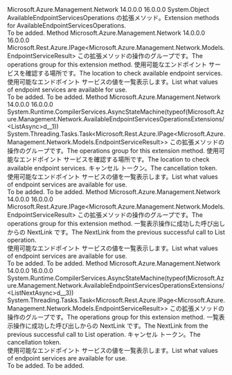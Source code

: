 <Type Name="AvailableEndpointServicesOperationsExtensions" FullName="Microsoft.Azure.Management.Network.AvailableEndpointServicesOperationsExtensions">
  <TypeSignature Language="C#" Value="public static class AvailableEndpointServicesOperationsExtensions" />
  <TypeSignature Language="ILAsm" Value=".class public auto ansi abstract sealed beforefieldinit AvailableEndpointServicesOperationsExtensions extends System.Object" />
  <TypeSignature Language="DocId" Value="T:Microsoft.Azure.Management.Network.AvailableEndpointServicesOperationsExtensions" />
  <TypeSignature Language="VB.NET" Value="Public Module AvailableEndpointServicesOperationsExtensions" />
  <TypeSignature Language="F#" Value="type AvailableEndpointServicesOperationsExtensions = class" />
  <AssemblyInfo>
    <AssemblyName>Microsoft.Azure.Management.Network</AssemblyName>
    <AssemblyVersion>14.0.0.0</AssemblyVersion>
    <AssemblyVersion>16.0.0.0</AssemblyVersion>
  </AssemblyInfo>
  <Base>
    <BaseTypeName>System.Object</BaseTypeName>
  </Base>
  <Interfaces />
  <Docs>
    <summary>
            <span data-ttu-id="4be01-101">AvailableEndpointServicesOperations の拡張メソッド。</span><span class="sxs-lookup"><span data-stu-id="4be01-101">Extension methods for AvailableEndpointServicesOperations.</span></span>
            </summary>
    <remarks>To be added.</remarks>
  </Docs>
  <Members>
    <Member MemberName="List">
      <MemberSignature Language="C#" Value="public static Microsoft.Rest.Azure.IPage&lt;Microsoft.Azure.Management.Network.Models.EndpointServiceResult&gt; List (this Microsoft.Azure.Management.Network.IAvailableEndpointServicesOperations operations, string location);" />
      <MemberSignature Language="ILAsm" Value=".method public static hidebysig class Microsoft.Rest.Azure.IPage`1&lt;class Microsoft.Azure.Management.Network.Models.EndpointServiceResult&gt; List(class Microsoft.Azure.Management.Network.IAvailableEndpointServicesOperations operations, string location) cil managed" />
      <MemberSignature Language="DocId" Value="M:Microsoft.Azure.Management.Network.AvailableEndpointServicesOperationsExtensions.List(Microsoft.Azure.Management.Network.IAvailableEndpointServicesOperations,System.String)" />
      <MemberSignature Language="VB.NET" Value="&lt;Extension()&gt;&#xA;Public Function List (operations As IAvailableEndpointServicesOperations, location As String) As IPage(Of EndpointServiceResult)" />
      <MemberSignature Language="F#" Value="static member List : Microsoft.Azure.Management.Network.IAvailableEndpointServicesOperations * string -&gt; Microsoft.Rest.Azure.IPage&lt;Microsoft.Azure.Management.Network.Models.EndpointServiceResult&gt;" Usage="Microsoft.Azure.Management.Network.AvailableEndpointServicesOperationsExtensions.List (operations, location)" />
      <MemberType>Method</MemberType>
      <AssemblyInfo>
        <AssemblyName>Microsoft.Azure.Management.Network</AssemblyName>
        <AssemblyVersion>14.0.0.0</AssemblyVersion>
        <AssemblyVersion>16.0.0.0</AssemblyVersion>
      </AssemblyInfo>
      <ReturnValue>
        <ReturnType>Microsoft.Rest.Azure.IPage&lt;Microsoft.Azure.Management.Network.Models.EndpointServiceResult&gt;</ReturnType>
      </ReturnValue>
      <Parameters>
        <Parameter Name="operations" Type="Microsoft.Azure.Management.Network.IAvailableEndpointServicesOperations" RefType="this" />
        <Parameter Name="location" Type="System.String" />
      </Parameters>
      <Docs>
        <param name="operations">
            <span data-ttu-id="4be01-102">この拡張メソッドの操作のグループです。</span><span class="sxs-lookup"><span data-stu-id="4be01-102">The operations group for this extension method.</span></span>
            </param>
        <param name="location">
            <span data-ttu-id="4be01-103">使用可能なエンドポイント サービスを確認する場所です。</span><span class="sxs-lookup"><span data-stu-id="4be01-103">The location to check available endpoint services.</span></span>
            </param>
        <summary>
            <span data-ttu-id="4be01-104">使用可能なエンドポイント サービスの値を一覧表示します。</span><span class="sxs-lookup"><span data-stu-id="4be01-104">List what values of endpoint services are available for use.</span></span>
            </summary>
        <returns>To be added.</returns>
        <remarks>To be added.</remarks>
      </Docs>
    </Member>
    <Member MemberName="ListAsync">
      <MemberSignature Language="C#" Value="public static System.Threading.Tasks.Task&lt;Microsoft.Rest.Azure.IPage&lt;Microsoft.Azure.Management.Network.Models.EndpointServiceResult&gt;&gt; ListAsync (this Microsoft.Azure.Management.Network.IAvailableEndpointServicesOperations operations, string location, System.Threading.CancellationToken cancellationToken = null);" />
      <MemberSignature Language="ILAsm" Value=".method public static hidebysig class System.Threading.Tasks.Task`1&lt;class Microsoft.Rest.Azure.IPage`1&lt;class Microsoft.Azure.Management.Network.Models.EndpointServiceResult&gt;&gt; ListAsync(class Microsoft.Azure.Management.Network.IAvailableEndpointServicesOperations operations, string location, valuetype System.Threading.CancellationToken cancellationToken) cil managed" />
      <MemberSignature Language="DocId" Value="M:Microsoft.Azure.Management.Network.AvailableEndpointServicesOperationsExtensions.ListAsync(Microsoft.Azure.Management.Network.IAvailableEndpointServicesOperations,System.String,System.Threading.CancellationToken)" />
      <MemberSignature Language="F#" Value="static member ListAsync : Microsoft.Azure.Management.Network.IAvailableEndpointServicesOperations * string * System.Threading.CancellationToken -&gt; System.Threading.Tasks.Task&lt;Microsoft.Rest.Azure.IPage&lt;Microsoft.Azure.Management.Network.Models.EndpointServiceResult&gt;&gt;" Usage="Microsoft.Azure.Management.Network.AvailableEndpointServicesOperationsExtensions.ListAsync (operations, location, cancellationToken)" />
      <MemberType>Method</MemberType>
      <AssemblyInfo>
        <AssemblyName>Microsoft.Azure.Management.Network</AssemblyName>
        <AssemblyVersion>14.0.0.0</AssemblyVersion>
        <AssemblyVersion>16.0.0.0</AssemblyVersion>
      </AssemblyInfo>
      <Attributes>
        <Attribute>
          <AttributeName>System.Runtime.CompilerServices.AsyncStateMachine(typeof(Microsoft.Azure.Management.Network.AvailableEndpointServicesOperationsExtensions/&lt;ListAsync&gt;d__1))</AttributeName>
        </Attribute>
      </Attributes>
      <ReturnValue>
        <ReturnType>System.Threading.Tasks.Task&lt;Microsoft.Rest.Azure.IPage&lt;Microsoft.Azure.Management.Network.Models.EndpointServiceResult&gt;&gt;</ReturnType>
      </ReturnValue>
      <Parameters>
        <Parameter Name="operations" Type="Microsoft.Azure.Management.Network.IAvailableEndpointServicesOperations" RefType="this" />
        <Parameter Name="location" Type="System.String" />
        <Parameter Name="cancellationToken" Type="System.Threading.CancellationToken" />
      </Parameters>
      <Docs>
        <param name="operations">
            <span data-ttu-id="4be01-105">この拡張メソッドの操作のグループです。</span><span class="sxs-lookup"><span data-stu-id="4be01-105">The operations group for this extension method.</span></span>
            </param>
        <param name="location">
            <span data-ttu-id="4be01-106">使用可能なエンドポイント サービスを確認する場所です。</span><span class="sxs-lookup"><span data-stu-id="4be01-106">The location to check available endpoint services.</span></span>
            </param>
        <param name="cancellationToken">
            <span data-ttu-id="4be01-107">キャンセル トークン。</span><span class="sxs-lookup"><span data-stu-id="4be01-107">The cancellation token.</span></span>
            </param>
        <summary>
            <span data-ttu-id="4be01-108">使用可能なエンドポイント サービスの値を一覧表示します。</span><span class="sxs-lookup"><span data-stu-id="4be01-108">List what values of endpoint services are available for use.</span></span>
            </summary>
        <returns>To be added.</returns>
        <remarks>To be added.</remarks>
      </Docs>
    </Member>
    <Member MemberName="ListNext">
      <MemberSignature Language="C#" Value="public static Microsoft.Rest.Azure.IPage&lt;Microsoft.Azure.Management.Network.Models.EndpointServiceResult&gt; ListNext (this Microsoft.Azure.Management.Network.IAvailableEndpointServicesOperations operations, string nextPageLink);" />
      <MemberSignature Language="ILAsm" Value=".method public static hidebysig class Microsoft.Rest.Azure.IPage`1&lt;class Microsoft.Azure.Management.Network.Models.EndpointServiceResult&gt; ListNext(class Microsoft.Azure.Management.Network.IAvailableEndpointServicesOperations operations, string nextPageLink) cil managed" />
      <MemberSignature Language="DocId" Value="M:Microsoft.Azure.Management.Network.AvailableEndpointServicesOperationsExtensions.ListNext(Microsoft.Azure.Management.Network.IAvailableEndpointServicesOperations,System.String)" />
      <MemberSignature Language="VB.NET" Value="&lt;Extension()&gt;&#xA;Public Function ListNext (operations As IAvailableEndpointServicesOperations, nextPageLink As String) As IPage(Of EndpointServiceResult)" />
      <MemberSignature Language="F#" Value="static member ListNext : Microsoft.Azure.Management.Network.IAvailableEndpointServicesOperations * string -&gt; Microsoft.Rest.Azure.IPage&lt;Microsoft.Azure.Management.Network.Models.EndpointServiceResult&gt;" Usage="Microsoft.Azure.Management.Network.AvailableEndpointServicesOperationsExtensions.ListNext (operations, nextPageLink)" />
      <MemberType>Method</MemberType>
      <AssemblyInfo>
        <AssemblyName>Microsoft.Azure.Management.Network</AssemblyName>
        <AssemblyVersion>14.0.0.0</AssemblyVersion>
        <AssemblyVersion>16.0.0.0</AssemblyVersion>
      </AssemblyInfo>
      <ReturnValue>
        <ReturnType>Microsoft.Rest.Azure.IPage&lt;Microsoft.Azure.Management.Network.Models.EndpointServiceResult&gt;</ReturnType>
      </ReturnValue>
      <Parameters>
        <Parameter Name="operations" Type="Microsoft.Azure.Management.Network.IAvailableEndpointServicesOperations" RefType="this" />
        <Parameter Name="nextPageLink" Type="System.String" />
      </Parameters>
      <Docs>
        <param name="operations">
            <span data-ttu-id="4be01-109">この拡張メソッドの操作のグループです。</span><span class="sxs-lookup"><span data-stu-id="4be01-109">The operations group for this extension method.</span></span>
            </param>
        <param name="nextPageLink">
            <span data-ttu-id="4be01-110">一覧表示操作に成功した呼び出しからの NextLink です。</span><span class="sxs-lookup"><span data-stu-id="4be01-110">The NextLink from the previous successful call to List operation.</span></span>
            </param>
        <summary>
            <span data-ttu-id="4be01-111">使用可能なエンドポイント サービスの値を一覧表示します。</span><span class="sxs-lookup"><span data-stu-id="4be01-111">List what values of endpoint services are available for use.</span></span>
            </summary>
        <returns>To be added.</returns>
        <remarks>To be added.</remarks>
      </Docs>
    </Member>
    <Member MemberName="ListNextAsync">
      <MemberSignature Language="C#" Value="public static System.Threading.Tasks.Task&lt;Microsoft.Rest.Azure.IPage&lt;Microsoft.Azure.Management.Network.Models.EndpointServiceResult&gt;&gt; ListNextAsync (this Microsoft.Azure.Management.Network.IAvailableEndpointServicesOperations operations, string nextPageLink, System.Threading.CancellationToken cancellationToken = null);" />
      <MemberSignature Language="ILAsm" Value=".method public static hidebysig class System.Threading.Tasks.Task`1&lt;class Microsoft.Rest.Azure.IPage`1&lt;class Microsoft.Azure.Management.Network.Models.EndpointServiceResult&gt;&gt; ListNextAsync(class Microsoft.Azure.Management.Network.IAvailableEndpointServicesOperations operations, string nextPageLink, valuetype System.Threading.CancellationToken cancellationToken) cil managed" />
      <MemberSignature Language="DocId" Value="M:Microsoft.Azure.Management.Network.AvailableEndpointServicesOperationsExtensions.ListNextAsync(Microsoft.Azure.Management.Network.IAvailableEndpointServicesOperations,System.String,System.Threading.CancellationToken)" />
      <MemberSignature Language="F#" Value="static member ListNextAsync : Microsoft.Azure.Management.Network.IAvailableEndpointServicesOperations * string * System.Threading.CancellationToken -&gt; System.Threading.Tasks.Task&lt;Microsoft.Rest.Azure.IPage&lt;Microsoft.Azure.Management.Network.Models.EndpointServiceResult&gt;&gt;" Usage="Microsoft.Azure.Management.Network.AvailableEndpointServicesOperationsExtensions.ListNextAsync (operations, nextPageLink, cancellationToken)" />
      <MemberType>Method</MemberType>
      <AssemblyInfo>
        <AssemblyName>Microsoft.Azure.Management.Network</AssemblyName>
        <AssemblyVersion>14.0.0.0</AssemblyVersion>
        <AssemblyVersion>16.0.0.0</AssemblyVersion>
      </AssemblyInfo>
      <Attributes>
        <Attribute>
          <AttributeName>System.Runtime.CompilerServices.AsyncStateMachine(typeof(Microsoft.Azure.Management.Network.AvailableEndpointServicesOperationsExtensions/&lt;ListNextAsync&gt;d__3))</AttributeName>
        </Attribute>
      </Attributes>
      <ReturnValue>
        <ReturnType>System.Threading.Tasks.Task&lt;Microsoft.Rest.Azure.IPage&lt;Microsoft.Azure.Management.Network.Models.EndpointServiceResult&gt;&gt;</ReturnType>
      </ReturnValue>
      <Parameters>
        <Parameter Name="operations" Type="Microsoft.Azure.Management.Network.IAvailableEndpointServicesOperations" RefType="this" />
        <Parameter Name="nextPageLink" Type="System.String" />
        <Parameter Name="cancellationToken" Type="System.Threading.CancellationToken" />
      </Parameters>
      <Docs>
        <param name="operations">
            <span data-ttu-id="4be01-112">この拡張メソッドの操作のグループです。</span><span class="sxs-lookup"><span data-stu-id="4be01-112">The operations group for this extension method.</span></span>
            </param>
        <param name="nextPageLink">
            <span data-ttu-id="4be01-113">一覧表示操作に成功した呼び出しからの NextLink です。</span><span class="sxs-lookup"><span data-stu-id="4be01-113">The NextLink from the previous successful call to List operation.</span></span>
            </param>
        <param name="cancellationToken">
            <span data-ttu-id="4be01-114">キャンセル トークン。</span><span class="sxs-lookup"><span data-stu-id="4be01-114">The cancellation token.</span></span>
            </param>
        <summary>
            <span data-ttu-id="4be01-115">使用可能なエンドポイント サービスの値を一覧表示します。</span><span class="sxs-lookup"><span data-stu-id="4be01-115">List what values of endpoint services are available for use.</span></span>
            </summary>
        <returns>To be added.</returns>
        <remarks>To be added.</remarks>
      </Docs>
    </Member>
  </Members>
</Type>